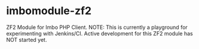 imbomodule-zf2
==============

ZF2 Module for Imbo PHP Client.
NOTE: This is currently a playground for experimenting with Jenkins/CI. Active development for this ZF2 module has NOT started yet.
